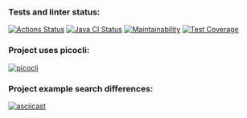 ### Tests and linter status:
[![Actions Status](https://github.com/michael-nmg/java-project-71/workflows/hexlet-check/badge.svg)](https://github.com/michael-nmg/java-project-71/actions)
[![Java CI Status](https://github.com/michael-nmg/java-project-71/workflows/Java%20CI/badge.svg)](https://github.com/michael-nmg/java-project-71/actions)
[![Maintainability](https://api.codeclimate.com/v1/badges/6b5d65eec3cfa02647aa/maintainability)](https://codeclimate.com/github/michael-nmg/java-project-71/maintainability)
[![Test Coverage](https://api.codeclimate.com/v1/badges/6b5d65eec3cfa02647aa/test_coverage)](https://codeclimate.com/github/michael-nmg/java-project-71/test_coverage)

### Project uses picocli:
[![picocli](https://img.shields.io/badge/picocli-4.7.5-green.svg)](https://github.com/remkop/picocli)

### Project example search differences:
[![asciicast](https://asciinema.org/a/Q2JOofbfsoAGfF5D5Valsn0Kd.svg)](https://asciinema.org/a/Q2JOofbfsoAGfF5D5Valsn0Kd)

